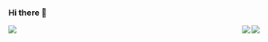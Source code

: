 ### Hi there 👋

<!--
**Devildyw/Devildyw** is a ✨ _special_ ✨ repository because its `README.md` (this file) appears on your GitHub profile.

Here are some ideas to get you started:

- 🔭 I’m currently working on ...
- 🌱 I’m currently learning ...
- 👯 I’m looking to collaborate on ...
- 🤔 I’m looking for help with ...
- 💬 Ask me about ...
- 📫 How to reach me: ...
- 😄 Pronouns: ...
- ⚡ Fun fact: ...
-->
<img align="left" src="https://github-readme-stats.vercel.app/api?username=Devildyw&include_all_commits=true&count_private-true&custom_title=Devildyw'%20GitHub%20Stats&line_height=30&show_icons=true&hide_border=true&bg_color=192133&title_color=efb752&icon_color=efb752&text_color=70bed9"> 
<img align="right" src="https://github-readme-stats.vercel.app/api/top-langs/?username=Devildyw"> <img align="right" src="https://github-readme-stats.vercel.app/api/top-langs/?username=ckend">
